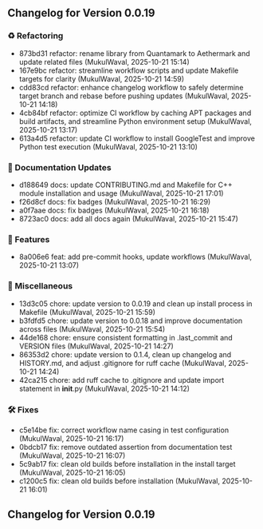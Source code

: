 ## Changelog for Version 0.0.19

### ♻️ Refactoring
- 873bd31 refactor: rename library from Quantamark to Aethermark and update related files (MukulWaval, 2025-10-21 15:14)
- 167e9bc refactor: streamline workflow scripts and update Makefile targets for clarity (MukulWaval, 2025-10-21 14:59)
- cdd83cd refactor: enhance changelog workflow to safely determine target branch and rebase before pushing updates (MukulWaval, 2025-10-21 14:18)
- 4cb84bf refactor: optimize CI workflow by caching APT packages and build artifacts, and streamline Python environment setup (MukulWaval, 2025-10-21 13:17)
- 613a4d5 refactor: update CI workflow to install GoogleTest and improve Python test execution (MukulWaval, 2025-10-21 13:10)

### 📝 Documentation Updates
- d188649 docs: update CONTRIBUTING.md and Makefile for C++ module installation and usage (MukulWaval, 2025-10-21 17:01)
- f26d8cf docs: fix badges (MukulWaval, 2025-10-21 16:29)
- a0f7aae docs: fix badges (MukulWaval, 2025-10-21 16:18)
- 8723ac0 docs: add all docs again (MukulWaval, 2025-10-21 15:47)

### 🚀 Features
- 8a006e6 feat: add pre-commit hooks, update workflows (MukulWaval, 2025-10-21 13:07)

### 🔨 Miscellaneous
- 13d3c05 chore: update version to 0.0.19 and clean up install process in Makefile (MukulWaval, 2025-10-21 15:59)
- b3fdfd5 chore: update version to 0.0.18 and improve documentation across files (MukulWaval, 2025-10-21 15:54)
- 44de168 chore: ensure consistent formatting in .last_commit and VERSION files (MukulWaval, 2025-10-21 14:27)
- 86353d2 chore: update version to 0.1.4, clean up changelog and HISTORY.md, and adjust .gitignore for ruff cache (MukulWaval, 2025-10-21 14:24)
- 42ca215 chore: add ruff cache to .gitignore and update import statement in __init__.py (MukulWaval, 2025-10-21 14:12)

### 🛠 Fixes
- c5e14be fix: correct workflow name casing in test configuration (MukulWaval, 2025-10-21 16:17)
- 0bdcb17 fix: remove outdated assertion from documentation test (MukulWaval, 2025-10-21 16:07)
- 5c9ab17 fix: clean old builds before installation in the install target (MukulWaval, 2025-10-21 16:05)
- c1200c5 fix: clean old builds before installation (MukulWaval, 2025-10-21 16:01)

## Changelog for Version 0.0.19

